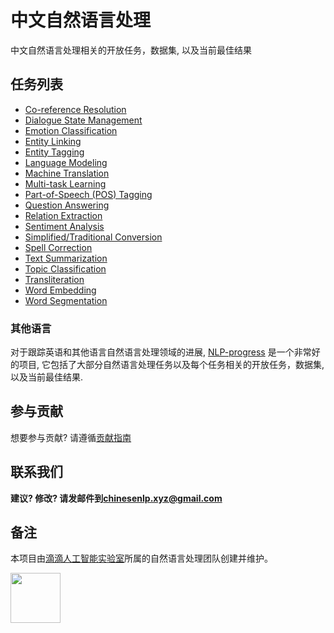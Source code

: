 # 中文自然语言处理

中文自然语言处理相关的开放任务，数据集, 以及当前最佳结果

## 任务列表

- [Co-reference Resolution](docs/co-reference_resolution.md) 
- [Dialogue State Management](docs/dialogue_state_management.md)
- [Emotion Classification](docs/emotion_classification.md)
- [Entity Linking](docs/entity_linking.md)
- [Entity Tagging](docs/entity_tagging.md)
- [Language Modeling](docs/language_modeling.md) 
- [Machine Translation](docs/machine_translation.md)
- [Multi-task Learning](docs/multi-task_learning.md)
- [Part-of-Speech (POS) Tagging](docs/pos_tagging.md)
- [Question Answering](docs/question_answering.md)
- [Relation Extraction](docs/relation_extraction.md)
- [Sentiment Analysis](docs/sentiment_analysis.md)
- [Simplified/Traditional Conversion](docs/simplified_traditional_Chinese_conversion.md)
- [Spell Correction](docs/spell_correction.md)
- [Text Summarization](docs/text_summarization.md)
- [Topic Classification](docs/topic_classification.md)
- [Transliteration](docs/transliteration.md)
- [Word Embedding](docs/word_embedding.md)
- [Word Segmentation](docs/word_segmentation.md)

### 其他语言

对于跟踪英语和其他语言自然语言处理领域的进展, [NLP-progress](http://nlpprogress.com/) 是一个非常好的项目, 它包括了大部分自然语言处理任务以及每个任务相关的开放任务，数据集, 以及当前最佳结果.

## 参与贡献

想要参与贡献? 请遵循[贡献指南](contribute.md)

## 联系我们

**建议? 修改? 请发邮件到[chinesenlp.xyz@gmail.com](mailto:chinesenlp.xyz@gmail.com)**

## 备注

本项目由[滴滴人工智能实验室](https://www.didiglobal.com/science/ailabs)所属的自然语言处理团队创建并维护。

<img src="../img/ailabs-logo.png" height="80px"></img>

